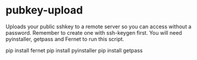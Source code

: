 # pubkey-upload
Uploads your public sshkey to a remote server so you can access without a password.
Remember to create one with ssh-keygen first.
You will need pyinstaller, getpass and Fernet to run this script.

pip install fernet
pip install pyinstaller
pip install getpass
